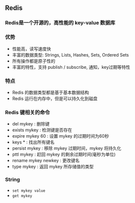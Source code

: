 ## Redis
### Redis是一个开源的，高性能的 key-value 数据库
### 优势
- 性能高，读写速度快
- 丰富的数据类型: Strings, Lists, Hashes, Sets, Ordered Sets
- 所有操作都是原子性的
- 丰富的特性，支持 publish / subscribe, 通知，key过期等特性
### 特点
- Redis 的数据类型都是基于基本数据结构
- Redis 运行在内存中，但是可以持久化到磁盘
### Redis 键相关的命令
- del mykey : 删除键
- exists mykey : 检测键是否存在
- expire mykey 60 : 设置 mykey 的过期时间为60秒
- keys * : 找出所有键名
- persist mykey : 移除 mykey 过期时间，mykey 将持久化
- pttl mykey : 赶回 mykey 的剩余过期时间(毫秒为单位)
- rename mykey newkey : 更改键名
- type mykey : 返回 mykey 所存储值的类型
### String
- ```set mykey value```
- ```get mykey```